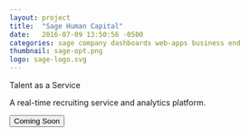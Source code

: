 ```yaml
---
layout: project
title:  "Sage Human Capital"
date:   2016-07-09 13:50:56 -0500
categories: sage company dashboards web-apps business end
thumbnail: sage-opt.png
logo: sage-logo.svg
---
```


<quote>Talent as a Service</quote>
<p>A real-time recruiting service and analytics platform.</p>
<div class="buttons">
 	<button>Coming Soon</button>
</div>